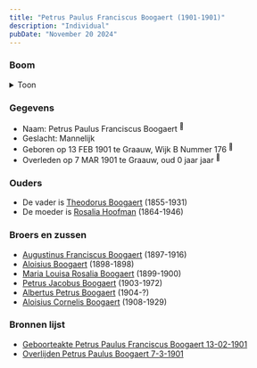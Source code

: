 ```yaml
---
title: "Petrus Paulus Franciscus Boogaert (1901-1901)"
description: "Individual"
pubDate: "November 20 2024"
---
```


### Boom
<details><summary>Toon</summary>

![test](https://www.plantuml.com/plantuml/svg/ZPB1RXen48RlVefHScXxG5gpi64HeWaLsoPI8XJHGq_8kvw0XTT67gyGYdZt365f4oLAUh8rdl-VRpnpIL65sDHMqDguZGggXb9LwsNmZTC_lFK1Ob2E-0bT52kZ4IeJAel7EzQRk8CQwn837KCKCQ2FkmsA5wwLLKJmA01WueF6C5-PQksGQ3IgbN7ZCQHYByGNc3sN8d5KdCrNwBKF3R7EBnM6U0QAu3f9v203E9-cHR-OiFFZWq6hzp0QbghSBKeVeyNX6AxlvY07_JvyPK4E7UZ9R_3zHJgj6siNokb55JnHwPcATTqkt5pTWSnJ2J-3KisM-LgeUq_A6WM_l7-ebJiH9TqU4nMJQJfDFo2I0xZvpSw3h7To_fH6dcXwsHkQqN2BMXktFEJ1xTKVjiwpPwY2eR8KpgrPhk8EhVLR1jkBzliwdJP3jFJ_0gsI0uVSF16dQZECXsdCL6FvA7WxAaFLU_F94_WxtC_d95CefXFkC97__IiNtEtzAmclq2KwpIlz1000)
</details>

### Gegevens
- Naam: Petrus Paulus Franciscus Boogaert <sup><a href="../s00322/" style="text-decoration:none" title="Geboorteakte Petrus Paulus Franciscus Boogaert 13-02-1901 ">:link:</a></sup>
- Geslacht: Mannelijk
- Geboren op 13 FEB 1901 te Graauw, Wijk B Nummer 176 <sup><a href="../s00322/" style="text-decoration:none" title="Geboorteakte Petrus Paulus Franciscus Boogaert 13-02-1901 ">:link:</a></sup>
- Overleden op 7 MAR 1901 te Graauw, oud 0 jaar jaar <sup><a href="../s00323/" style="text-decoration:none" title="Overlijden Petrus Paulus Boogaert 7-3-1901">:link:</a></sup>

### Ouders
- De vader is [Theodorus Boogaert](../i00186/) (1855-1931)
- De moeder is [Rosalia Hoofman](../i00024/) (1864-1946)

### Broers en zussen
- [Augustinus Franciscus Boogaert](../i00187/) (1897-1916)
- [Aloisius Boogaert](../i00188/) (1898-1898)
- [Maria Louisa Rosalia Boogaert](../i00189/) (1899-1900)
- [Petrus Jacobus Boogaert](../i00191/) (1903-1972)
- [Albertus Petrus Boogaert](../i00192/) (1904-?)
- [Aloisius Cornelis Boogaert](../i00193/) (1908-1929)

### Bronnen lijst
- [Geboorteakte Petrus Paulus Franciscus Boogaert 13-02-1901 ](../s00322/)
- [Overlijden Petrus Paulus Boogaert 7-3-1901](../s00323/)